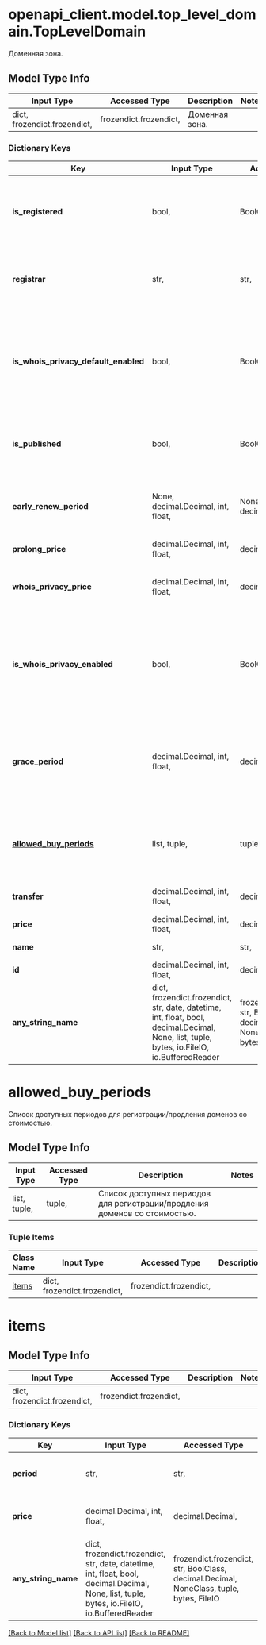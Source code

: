 # openapi_client.model.top_level_domain.TopLevelDomain

Доменная зона.

## Model Type Info
Input Type | Accessed Type | Description | Notes
------------ | ------------- | ------------- | -------------
dict, frozendict.frozendict,  | frozendict.frozendict,  | Доменная зона. | 

### Dictionary Keys
Key | Input Type | Accessed Type | Description | Notes
------------ | ------------- | ------------- | ------------- | -------------
**is_registered** | bool,  | BoolClass,  | Это логическое значение, которое показывает, зарегистрирована ли доменная зона. | 
**registrar** | str,  | str,  | Регистратор доменной зоны. | must be one of ["NIC", "PDR", "R01", "timeweb", "TimewebVirtreg", "Webnames", "unknown", ] 
**is_whois_privacy_default_enabled** | bool,  | BoolClass,  | Это логическое значение, которое показывает, включено ли по умолчанию скрытие данных администратора для доменной зоны. | 
**is_published** | bool,  | BoolClass,  | Это логическое значение, которое показывает, опубликована ли доменная зона. | 
**early_renew_period** | None, decimal.Decimal, int, float,  | NoneClass, decimal.Decimal,  | Количество дней до истечение срока регистрации, когда можно продлять домен. | 
**prolong_price** | decimal.Decimal, int, float,  | decimal.Decimal,  | Цена продления домена. | 
**whois_privacy_price** | decimal.Decimal, int, float,  | decimal.Decimal,  | Цена услуги скрытия данных администратора для доменной зоны. | 
**is_whois_privacy_enabled** | bool,  | BoolClass,  | Это логическое значение, которое показывает, доступно ли управление скрытием данных администратора для доменной зоны. | 
**grace_period** | decimal.Decimal, int, float,  | decimal.Decimal,  | Количество дней, которые действует льготный период когда вы ещё можете продлить домен, после окончания его регистрации | 
**[allowed_buy_periods](#allowed_buy_periods)** | list, tuple,  | tuple,  | Список доступных периодов для регистрации/продления доменов со стоимостью. | 
**transfer** | decimal.Decimal, int, float,  | decimal.Decimal,  | Цена услуги трансфера домена. | 
**price** | decimal.Decimal, int, float,  | decimal.Decimal,  | Цена регистрации домена | 
**name** | str,  | str,  | Имя доменной зоны. | 
**id** | decimal.Decimal, int, float,  | decimal.Decimal,  | Идентификатор доменной зоны. | 
**any_string_name** | dict, frozendict.frozendict, str, date, datetime, int, float, bool, decimal.Decimal, None, list, tuple, bytes, io.FileIO, io.BufferedReader | frozendict.frozendict, str, BoolClass, decimal.Decimal, NoneClass, tuple, bytes, FileIO | any string name can be used but the value must be the correct type | [optional]

# allowed_buy_periods

Список доступных периодов для регистрации/продления доменов со стоимостью.

## Model Type Info
Input Type | Accessed Type | Description | Notes
------------ | ------------- | ------------- | -------------
list, tuple,  | tuple,  | Список доступных периодов для регистрации/продления доменов со стоимостью. | 

### Tuple Items
Class Name | Input Type | Accessed Type | Description | Notes
------------- | ------------- | ------------- | ------------- | -------------
[items](#items) | dict, frozendict.frozendict,  | frozendict.frozendict,  |  | 

# items

## Model Type Info
Input Type | Accessed Type | Description | Notes
------------ | ------------- | ------------- | -------------
dict, frozendict.frozendict,  | frozendict.frozendict,  |  | 

### Dictionary Keys
Key | Input Type | Accessed Type | Description | Notes
------------ | ------------- | ------------- | ------------- | -------------
**period** | str,  | str,  | Период регистрации/продления домена. | 
**price** | decimal.Decimal, int, float,  | decimal.Decimal,  | Цена регистрации/продления домена. | 
**any_string_name** | dict, frozendict.frozendict, str, date, datetime, int, float, bool, decimal.Decimal, None, list, tuple, bytes, io.FileIO, io.BufferedReader | frozendict.frozendict, str, BoolClass, decimal.Decimal, NoneClass, tuple, bytes, FileIO | any string name can be used but the value must be the correct type | [optional]

[[Back to Model list]](../../README.md#documentation-for-models) [[Back to API list]](../../README.md#documentation-for-api-endpoints) [[Back to README]](../../README.md)

